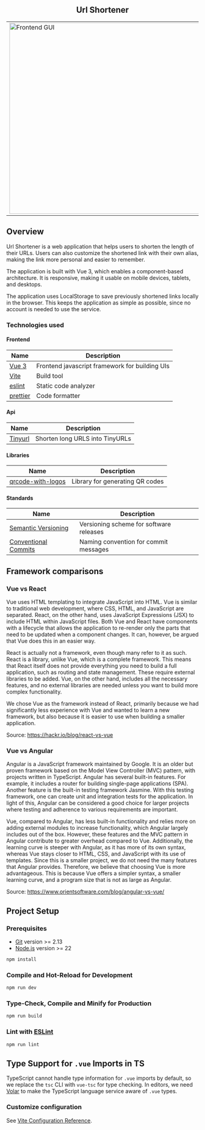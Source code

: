 <div align="center">

## Url Shortener
</div>

<div align="center">
  <table>
    <tr>
      <td>
        <img alt="Frontend GUI" src="https://github.com/user-attachments/assets/ada5a4c3-e8e4-40eb-9b0c-023ea1166149" width="500">
      </td>
    </tr>
  </table>
</div>

## Overview
Url Shortener is a web application that helps users to shorten the length of their URLs.
Users can also customize the shortened link with their own alias, making the link more personal and easier to remember.

The application is built with Vue 3, which enables a component-based architecture. It is responsive, making it usable on mobile devices, tablets, and desktops.

The application uses LocalStorage to save previously shortened links locally in the browser. This keeps the application as simple as possible, since no account is needed to use the service.

### Technologies used

#### Frontend

| Name                                                  | Description                                        |
|-------------------------------------------------------|----------------------------------------------------|
| [Vue 3](https://vuejs.org/)                           | Frontend javascript framework for building UIs     |
| [Vite](https://vite.dev/)                             | Build tool                                         |
| [eslint](https://eslint.org/)                         | Static code analyzer                               |
| [prettier](https://prettier.io/)                      | Code formatter                                     |

#### Api

| Name                                                  | Description                                        |
|-------------------------------------------------------|----------------------------------------------------|
| [Tinyurl](https://tinyurl.com/app/dev)                | Shorten long URLS into TinyURLs                    |

#### Libraries

| Name                                                               | Description                           |
|--------------------------------------------------------------------|---------------------------------------|
| [qrcode-with-logos](https://zxpsuper.github.io/qrcode-with-logos/) | Library for generating QR codes       |

#### Standards 

| Name                                                  | Description                                        |
|-------------------------------------------------------|----------------------------------------------------|
| [Semantic Versioning](https://semver.org/)            | Versioning scheme for software releases            |
| [Conventional Commits](https://tinyurl.com/cchellyeah)| Naming convention for commit messages              |


## Framework comparisons 
### Vue vs React

Vue uses HTML templating to integrate JavaScript into HTML. Vue is similar to traditional web development, where CSS, HTML, and JavaScript are separated. React, on the other hand, uses JavaScript Expressions (JSX) to include HTML within JavaScript files. Both Vue and React have components with a lifecycle that allows the application to re-render only the parts that need to be updated when a component changes. It can, however, be argued that Vue does this in an easier way.

React is actually not a framework, even though many refer to it as such. React is a library, unlike Vue, which is a complete framework. This means that React itself does not provide everything you need to build a full application, such as routing and state management. These require external libraries to be added. Vue, on the other hand, includes all the necessary features, and no external libraries are needed unless you want to build more complex functionality.

We chose Vue as the framework instead of React, primarily because we had significantly less experience with Vue and wanted to learn a new framework, but also because it is easier to use when building a smaller application.

Source: https://hackr.io/blog/react-vs-vue

### Vue vs Angular
Angular is a JavaScript framework maintained by Google. It is an older but proven framework based on the Model View Controller (MVC) pattern, with projects written in TypeScript. Angular has several built-in features. For example, it includes a router for building single-page applications (SPA). Another feature is the built-in testing framework Jasmine. With this testing framework, one can create unit and integration tests for the application. In light of this, Angular can be considered a good choice for larger projects where testing and adherence to various requirements are important.

Vue, compared to Angular, has less built-in functionality and relies more on adding external modules to increase functionality, which Angular largely includes out of the box. However, these features and the MVC pattern in Angular contribute to greater overhead compared to Vue. Additionally, the learning curve is steeper with Angular, as it has more of its own syntax, whereas Vue stays closer to HTML, CSS, and JavaScript with its use of templates. Since this is a smaller project, we do not need the many features that Angular provides. Therefore, we believe that choosing Vue is more advantageous. This is because Vue offers a simpler syntax, a smaller learning curve, and a program size that is not as large as Angular.

Source: https://www.orientsoftware.com/blog/angular-vs-vue/

## Project Setup

### Prerequisites
* [Git](https://git-scm.com) version >= 2.13
* [Node.js](https://nodejs.org) version >= 22

```sh
npm install
```

### Compile and Hot-Reload for Development

```sh
npm run dev
```

### Type-Check, Compile and Minify for Production

```sh
npm run build
```

### Lint with [ESLint](https://eslint.org/)

```sh
npm run lint
```

## Type Support for `.vue` Imports in TS

TypeScript cannot handle type information for `.vue` imports by default, so we replace the `tsc` CLI with `vue-tsc` for type checking. In editors, we need [Volar](https://marketplace.visualstudio.com/items?itemName=Vue.volar) to make the TypeScript language service aware of `.vue` types.

### Customize configuration

See [Vite Configuration Reference](https://vite.dev/config/).


